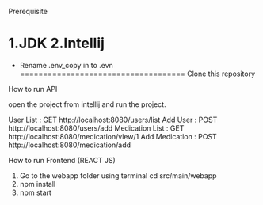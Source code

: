  Prerequisite 
 
1.JDK
2.Intellij
====================================
* Rename .env_copy in to .evn
====================================
Clone this repository

How to run API

open the project from intellij and run the project.

User List : GET
http://localhost:8080/users/list
Add User : POST
http://localhost:8080/users/add
Medication List : GET
http://localhost:8080/medication/view/1
Add Medication : POST
http://localhost:8080/medication/add

How to run Frontend (REACT JS)

1.	Go to the webapp folder using terminal
cd src/main/webapp
2.	npm install
3.	npm start
